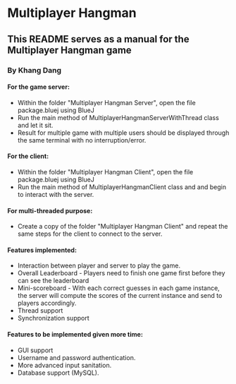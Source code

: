 # Multiplayer Hangman
## This README serves as a manual for the Multiplayer Hangman game
### By Khang Dang

#### For the game server:
- Within the folder "Multiplayer Hangman Server", open the file package.bluej using BlueJ
- Run the main method of MultiplayerHangmanServerWithThread class and let it sit.
- Result for multiple game with multiple users should be displayed through the same terminal with no interruption/error.

#### For the client:
- Within the folder "Multiplayer Hangman Client", open the file package.bluej using BlueJ
- Run the main method of MultiplayerHangmanClient class and and begin to interact with the server.

#### For multi-threaded purpose:
- Create a copy of the folder "Multiplayer Hangman Client" and repeat the same steps for the client to connect to the server.


#### Features implemented:
- Interaction between player and server to play the game.
- Overall Leaderboard - Players need to finish one game first before they can see the leaderboard
- Mini-scoreboard - With each correct guesses in each game instance, the server will compute the scores of the current instance and send to players accordingly.
- Thread support
- Synchronization support

#### Features to be implemented given more time:
- GUI support
- Username and password authentication.
- More advanced input sanitation.
- Database support (MySQL).

